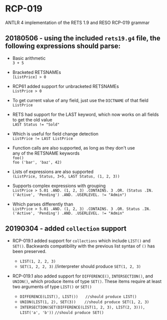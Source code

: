 # RCP-019
ANTLR 4 implementation of the RETS 1.9 and RESO RCP-019 grammar


## 20180506 - using the included `rets19.g4` file, the following expressions should parse:

* Basic arithmetic  
`3 + 5`

* Bracketed RETSNAMEs  
`[ListPrice] > 0`

* RCP61 added support for unbracketed RETSNAMEs  
`ListPrice > 0`

* To get current value of any field, just use the `DICTNAME` of that field  
`ListPrice`

* RETS had support for the LAST keyword, which now works on all fields  
to get the old value  
`LAST Status != "Sold"`

* Which is useful for field change detection  
`ListPrice != LAST ListPrice`

* Function calls are also supported, as long as they don't use  
any of the RETSNAME keywords  
`foo()`  
`foo ('bar', 'baz', 42)`  

* Lists of expressions are also supported  
`(ListPrice, Status, 3+5, LAST Status, (1, 2, 3))`

* Supports complex expressions with grouping  
`ListPrice > 5.01 .AND. (1, 2, 3) .CONTAINS. 3
    .OR. (Status .IN. ('Active', 'Pending') .AND. .USERLEVEL. != "Admin")`

* Which parses differently than  
`ListPrice > 5.01 .AND. (1, 2, 3) .CONTAINS. 3
    .OR. Status .IN. ('Active', 'Pending') .AND. .USERLEVEL. != "Admin"`
    
    
## 20190304 - added `collection` support    
    
* RCP-019.1 added support for `collections` which include `LIST()` and `SET()`. 
Backwards compatibility with the previous list syntax of `()` has been preserved.
  * `LIST(1, 2, 2, 3)`
  * `SET(1, 2, 2, 3)`    //interpreter should produce `SET(1, 2, 3)`
  
* RCP-019.1 also added support for `DIFFERENCE()`, `INTERSECTION()`, and `UNION()`,
which produce items of type `SET()`. 
These items require at least two arguments of type `LIST()` or `SET()`
  * `DIFFERENCE(LIST(), LIST())` &nbsp;&nbsp;&nbsp;&nbsp; `//should produce LIST()`
  * `UNION(LIST(1, 2), SET(3))` &nbsp;&nbsp;&nbsp;&nbsp;&nbsp;&nbsp;`//should produce SET(1, 2, 3)`
  * `INTERSECTION(SET(DIFFERENCE(LIST(1, 2, 3), LIST(2, 3))), LIST('a', 'b'))` `//should produce SET()`